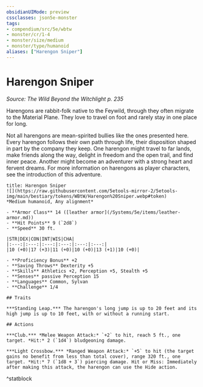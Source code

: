 ```yaml
---
obsidianUIMode: preview
cssclasses: json5e-monster
tags:
- compendium/src/5e/wbtw
- monster/cr/1-4
- monster/size/medium
- monster/type/humanoid
aliases: ["Harengon Sniper"]
---
```

# Harengon Sniper
*Source: The Wild Beyond the Witchlight p. 235*  

Harengons are rabbit-folk native to the Feywild, through they often migrate to the Material Plane. They love to travel on foot and rarely stay in one place for long.

Not all harengons are mean-spirited bullies like the ones presented here. Every harengon follows their own path through life, their disposition shaped in part by the company they keep. One harengon might travel to far lands, make friends along the way, delight in freedom and the open trail, and find inner peace. Another might become an adventurer with a strong heart and fervent dreams. For more information on harengons as player characters, see the introduction of this adventure.

```ad-statblock
title: Harengon Sniper
![](https://raw.githubusercontent.com/5etools-mirror-2/5etools-img/main/bestiary/tokens/WBtW/Harengon%20Sniper.webp#token)
*Medium humanoid, Any alignment*

- **Armor Class** 14 ([leather armor](/Systems/5e/items/leather-armor.md))
- **Hit Points** 9 (`2d8`)
- **Speed** 30 ft.

|STR|DEX|CON|INT|WIS|CHA|
|:---:|:---:|:---:|:---:|:---:|:---:|
|10 (+0)|17 (+3)|11 (+0)|10 (+0)|13 (+1)|10 (+0)|

- **Proficiency Bonus** +2
- **Saving Throws** Dexterity +5
- **Skills** Athletics +2, Perception +5, Stealth +5
- **Senses** passive Perception 15
- **Languages** Common, Sylvan
- **Challenge** 1/4

## Traits

***Standing Leap.*** The harengon's long jump is up to 20 feet and its high jump is up to 10 feet, with or without a running start.

## Actions

***Club.*** *Melee Weapon Attack:* `+2` to hit, reach 5 ft., one target. *Hit:* 2 (`1d4`) bludgeoning damage.

***Light Crossbow.*** *Ranged Weapon Attack:* `+5` to hit (the target gains no benefit from less than total cover), range 320 ft., one target. *Hit:* 7 (`1d8 + 3`) piercing damage. Hit or Miss: Immediately after making this attack, the harengon can use the Hide action.
```
^statblock